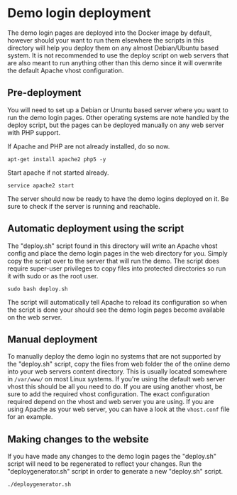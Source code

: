 # Demo login deployment
The demo login pages are deployed into the Docker image by default, however should your want to run them elsewhere the scripts in this directory will help you deploy them on any almost Debian/Ubuntu based system.
It is not recommended to use the deploy script on web servers that are also meant to run anything other than this demo since it will overwrite the default Apache vhost configuration.

## Pre-deployment
You will need to set up a Debian or Ununtu based server where you want to run the demo login pages. Other operating systems are note handled by the deploy script, but the pages can be deployed manually on any web server with PHP support.

If Apache and PHP are not already installed, do so now.
```
apt-get install apache2 php5 -y
```
Start apache if not started already.
```
service apache2 start
```
The server should now be ready to have the demo logins deployed on it. Be sure to check if the server is running and reachable.

## Automatic deployment using the script
The "deploy.sh" script found in this directory will write an Apache vhost config and place the demo login pages in the web directory for you. Simply copy the script over to the server that will run the demo. The script does require super-user privileges to copy files into protected directories so run it with sudo or as the root user.
```
sudo bash deploy.sh
```
The script will automatically tell Apache to reload its configuration so when the script is done your should see the demo login pages become available on the web server.

## Manual deployment
To manually deploy the demo login no systems that are not supported by the "deploy.sh" script, copy the files from web folder the of the online demo into your web servers content directory. This is usually located somewhere in `/var/www/` on most Linux systems. If you're using the default web server vhost this should be all you need to do. If you are using another vhost, be sure to add the required vhost configuration. The exact configuration required depend on the vhost and web server you are using. If you are using Apache as your web server, you can have a look at the `vhost.conf` file for an example.

## Making changes to the website
If you have made any changes to the demo login pages the "deploy.sh" script will need to be regenerated to reflect your changes. Run the "deploygenerator.sh" script in order to generate a new "deploy.sh" script.
```
./deploygenerator.sh
```

